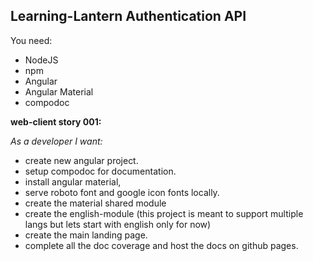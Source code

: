 ## Learning-Lantern Authentication API

You need:

- NodeJS
- npm
- Angular
- Angular Material
- compodoc

**web-client story 001:**

_As a developer I want:_

- create new angular project.
- setup compodoc for documentation.
- install angular material,
- serve roboto font and google icon fonts locally.
- create the material shared module
- create the english-module (this project is meant to support multiple langs but lets start with english only for now)
- create the main landing page.
- complete all the doc coverage and host the docs on github pages.
